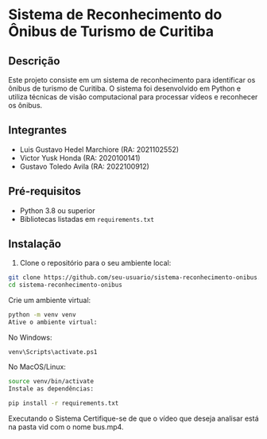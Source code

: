 # Sistema de Reconhecimento do Ônibus de Turismo de Curitiba

## Descrição
Este projeto consiste em um sistema de reconhecimento para identificar os ônibus de turismo de Curitiba. O sistema foi desenvolvido em Python e utiliza técnicas de visão computacional para processar vídeos e reconhecer os ônibus.

## Integrantes
- Luis Gustavo Hedel Marchiore (RA: 2021102552)
- Victor Yusk Honda (RA: 2020100141)
- Gustavo Toledo Avila (RA: 2022100912)

## Pré-requisitos
- Python 3.8 ou superior
- Bibliotecas listadas em `requirements.txt`

## Instalação

1. Clone o repositório para o seu ambiente local:
  ```sh
git clone https://github.com/seu-usuario/sistema-reconhecimento-onibus.git
cd sistema-reconhecimento-onibus
  ```
Crie um ambiente virtual:
  ```sh
  python -m venv venv
  Ative o ambiente virtual:
   ```

No Windows:
  ```shsh
venv\Scripts\activate.ps1
  ```
No MacOS/Linux:
  ```sh
source venv/bin/activate
Instale as dependências:
  ```

```sh
pip install -r requirements.txt
```

Executando o Sistema
Certifique-se de que o vídeo que deseja analisar está na pasta vid com o nome bus.mp4.
